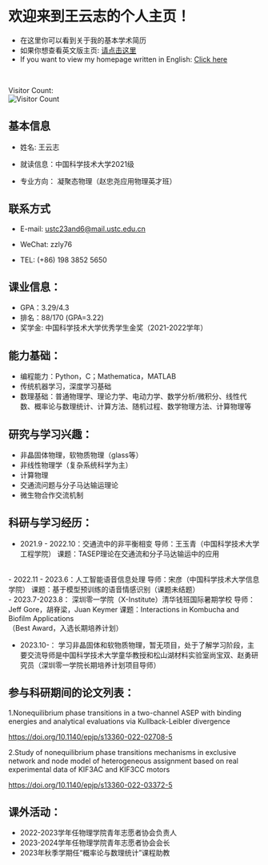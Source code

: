 # 欢迎来到王云志的个人主页！
- 在这里你可以看到关于我的基本学术简历
- 如果你想查看英文版主页:  [请点击这里](https://phywyz-ustc.github.io/)
- If you want to view my homepage written in English: [Click here](https://phywyz-ustc.github.io/)
<br />


<div style="background-image: url('https://github.com/phywyz-ustc/phywyz-ustc.github.io/blob/main/R.jpg'); background-size: cover; background-position: center center; background-repeat: no-repeat; height: 100vh;">

  
Visitor Count:\
![Visitor Count](https://profile-counter.glitch.me/phywyz-ustc/count.svg)



## 基本信息
- 姓名:    王云志
- 就读信息：中国科学技术大学2021级

- 专业方向： 凝聚态物理（赵忠尧应用物理英才班）
## 联系方式
- E-mail:    ustc23and6@mail.ustc.edu.cn

- WeChat:    zzly76

- TEL:        (+86) 198 3852 5650

## 课业信息：
- GPA：3.29/4.3
- 排名：88/170 (GPA=3.22)
- 奖学金: 中国科学技术大学优秀学生金奖（2021-2022学年）

## 能力基础：
- 编程能力：Python，C；Mathematica，MATLAB
- 传统机器学习，深度学习基础
- 数理基础：普通物理学、理论力学、电动力学、数学分析/微积分、线性代数、概率论与数理统计、计算方法、随机过程、数学物理方法、计算物理等

## 研究与学习兴趣：
- 非晶固体物理，软物质物理（glass等）
- 非线性物理学（复杂系统科学为主）
- 计算物理
- 交通流问题与分子马达输运理论
- 微生物合作交流机制

## 科研与学习经历：
- 2021.9 - 2022.10：交通流中的非平衡相变
导师：王玉青（中国科学技术大学工程学院）
课题：TASEP理论在交通流和分子马达输运中的应用
<br />
- 2022.11 - 2023.6：人工智能语音信息处理 
导师：宋彦（中国科学技术大学信息学院）
课题：基于模型预训练的语音情感识别（课题未结题）
<br />
- 2023.7-2023.8：  深圳零一学院（X-Institute）清华钱班国际暑期学校
导师：Jeff Gore，胡脊梁，Juan Keymer
课题：Interactions in Kombucha and Biofilm Applications<br />（Best Award，入选长期培养计划）

- 2023.10-：
学习非晶固体和软物质物理，暂无项目，处于了解学习阶段，主要交流导师是中国科学技术大学童华教授和松山湖材料实验室尚宝双、赵勇研究员（深圳零一学院长期培养计划项目导师）

## 参与科研期间的论文列表：
1.Nonequilibrium phase transitions in a two-channel ASEP with binding energies and analytical evaluations via Kullback-Leibler divergence

https://doi.org/10.1140/epjp/s13360-022-02708-5

2.Study of nonequilibrium phase transitions mechanisms in exclusive network and node model of heterogeneous assignment based on real experimental data of KIF3AC and KIF3CC motors

https://doi.org/10.1140/epjp/s13360-022-03372-5


## 课外活动：
- 2022-2023学年任物理学院青年志愿者协会负责人
- 2023-2024学年任物理学院青年志愿者协会会长
- 2023年秋季学期任“概率论与数理统计”课程助教

</div>
